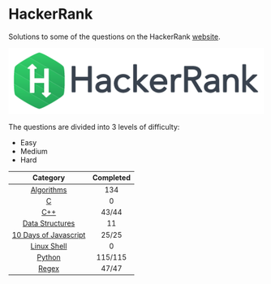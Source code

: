 # HackerRank

Solutions to some of the questions on the HackerRank [website](https://www.hackerrank.com "HackerRank").

<p align="center"><img src="../assets/hackerrank.png"></p>

The questions are divided into 3 levels of difficulty:

*   Easy
*   Medium
*   Hard

| Category | Completed |
|:--------:|:---------:|
| [Algorithms](Algorithms/) | 134 |
| [C](C) | 0 |
| [C++](C++) | 43/44 |
| [Data Structures](Data%20Structures/) | 11 |
| [10 Days of Javascript](10%20Days%20of%20Javascript/) | 25/25 |
| [Linux Shell](Linux%20Shell/) | 0 |
| [Python](Python/) | 115/115 |
| [Regex](Regex/) | 47/47 |